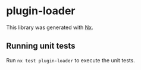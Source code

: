 # plugin-loader

This library was generated with [Nx](https://nx.dev).

## Running unit tests

Run `nx test plugin-loader` to execute the unit tests.
